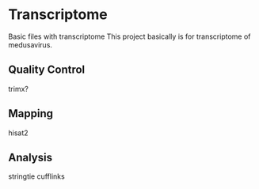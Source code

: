 # Transcriptome
Basic files with transcriptome
This project basically is for transcriptome of medusavirus.

## Quality Control 
trimx?


## Mapping 
hisat2


## Analysis
stringtie
cufflinks

